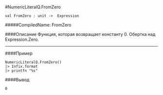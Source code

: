 #NumericLiteralQ.FromZero

	val FromZero : unit ->  Expression


#####CompiledName: FromZero


####Описание
Функция, которая возвращает константу 0. Обертка над Expression.Zero.

----------

####Пример

    NumericLiteralQ.FromZero()
    |> Infix.format
    |> printfn "%s"

####Вывод

	0
